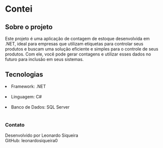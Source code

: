 <h1>Contei</h1>

<h2>Sobre o projeto</h2>
Este projeto é uma aplicação de contagem de estoque desenvolvida em .NET, ideal para empresas que utilizam etiquetas para controlar seus produtos  e buscam uma solução eficiente e simples para o controle de seus produtos. Com ele, você pode gerar contagens e utilizar esses dados no futuro para inclusão em seus sistemas.

<h2>Tecnologias</h2>
<li>Framework: .NET</li><br>
<li>Linguagem: C#</li><br>
<li>Banco de Dados: SQL Server</li><br>

<h3>Contato</h3>
Desenvolvido por Leonardo Siqueira<br>
GitHub: leonardosiqueira0

